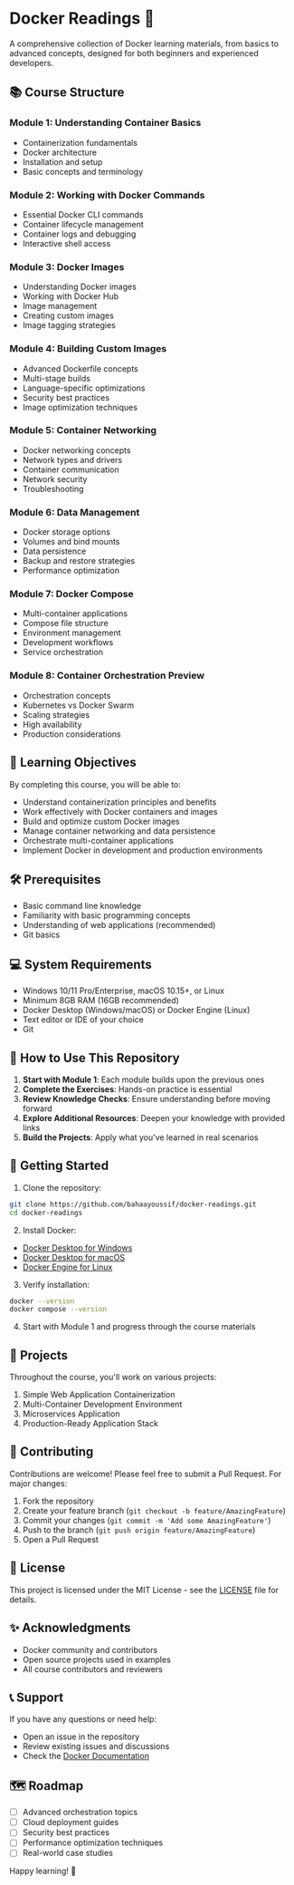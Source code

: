 # Docker Readings 🐳

A comprehensive collection of Docker learning materials, from basics to advanced concepts, designed for both beginners and experienced developers.

## 📚 Course Structure

### Module 1: Understanding Container Basics
- Containerization fundamentals
- Docker architecture
- Installation and setup
- Basic concepts and terminology

### Module 2: Working with Docker Commands
- Essential Docker CLI commands
- Container lifecycle management
- Container logs and debugging
- Interactive shell access

### Module 3: Docker Images
- Understanding Docker images
- Working with Docker Hub
- Image management
- Creating custom images
- Image tagging strategies

### Module 4: Building Custom Images
- Advanced Dockerfile concepts
- Multi-stage builds
- Language-specific optimizations
- Security best practices
- Image optimization techniques

### Module 5: Container Networking
- Docker networking concepts
- Network types and drivers
- Container communication
- Network security
- Troubleshooting

### Module 6: Data Management
- Docker storage options
- Volumes and bind mounts
- Data persistence
- Backup and restore strategies
- Performance optimization

### Module 7: Docker Compose
- Multi-container applications
- Compose file structure
- Environment management
- Development workflows
- Service orchestration

### Module 8: Container Orchestration Preview
- Orchestration concepts
- Kubernetes vs Docker Swarm
- Scaling strategies
- High availability
- Production considerations

## 🎯 Learning Objectives

By completing this course, you will be able to:
- Understand containerization principles and benefits
- Work effectively with Docker containers and images
- Build and optimize custom Docker images
- Manage container networking and data persistence
- Orchestrate multi-container applications
- Implement Docker in development and production environments

## 🛠️ Prerequisites

- Basic command line knowledge
- Familiarity with basic programming concepts
- Understanding of web applications (recommended)
- Git basics

## 💻 System Requirements

- Windows 10/11 Pro/Enterprise, macOS 10.15+, or Linux
- Minimum 8GB RAM (16GB recommended)
- Docker Desktop (Windows/macOS) or Docker Engine (Linux)
- Text editor or IDE of your choice
- Git

## 📖 How to Use This Repository

1. **Start with Module 1**: Each module builds upon the previous ones
2. **Complete the Exercises**: Hands-on practice is essential
3. **Review Knowledge Checks**: Ensure understanding before moving forward
4. **Explore Additional Resources**: Deepen your knowledge with provided links
5. **Build the Projects**: Apply what you've learned in real scenarios

## 🚀 Getting Started

1. Clone the repository:
```bash
git clone https://github.com/bahaayoussif/docker-readings.git
cd docker-readings
```

2. Install Docker:
- [Docker Desktop for Windows](https://docs.docker.com/desktop/install/windows-install/)
- [Docker Desktop for macOS](https://docs.docker.com/desktop/install/mac-install/)
- [Docker Engine for Linux](https://docs.docker.com/engine/install/)

3. Verify installation:
```bash
docker --version
docker compose --version
```

4. Start with Module 1 and progress through the course materials

## 📝 Projects

Throughout the course, you'll work on various projects:
1. Simple Web Application Containerization
2. Multi-Container Development Environment
3. Microservices Application
4. Production-Ready Application Stack

## 🤝 Contributing

Contributions are welcome! Please feel free to submit a Pull Request. For major changes:

1. Fork the repository
2. Create your feature branch (`git checkout -b feature/AmazingFeature`)
3. Commit your changes (`git commit -m 'Add some AmazingFeature'`)
4. Push to the branch (`git push origin feature/AmazingFeature`)
5. Open a Pull Request

## 📄 License

This project is licensed under the MIT License - see the [LICENSE](LICENSE) file for details.

## ✨ Acknowledgments

- Docker community and contributors
- Open source projects used in examples
- All course contributors and reviewers

## 📞 Support

If you have any questions or need help:
- Open an issue in the repository
- Review existing issues and discussions
- Check the [Docker Documentation](https://docs.docker.com/)

## 🗺️ Roadmap

- [ ] Advanced orchestration topics
- [ ] Cloud deployment guides
- [ ] Security best practices
- [ ] Performance optimization techniques
- [ ] Real-world case studies

Happy learning! 🚀
